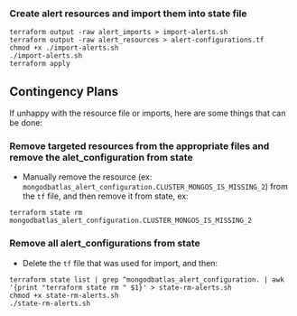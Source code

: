 ### Create alert resources and import them into state file
```
terraform output -raw alert_imports > import-alerts.sh
terraform output -raw alert_resources > alert-configurations.tf
chmod +x ./import-alerts.sh
./import-alerts.sh
terraform apply
```

## Contingency Plans
If unhappy with the resource file or imports, here are some things that can be done:

### Remove targeted resources from the appropriate files and remove the alet_configuration from state
- Manually remove the resource (ex: `mongodbatlas_alert_configuration.CLUSTER_MONGOS_IS_MISSING_2`) from the `tf` file, and then remove it from state, ex:
```
terraform state rm mongodbatlas_alert_configuration.CLUSTER_MONGOS_IS_MISSING_2
```

### Remove all alert_configurations from state
- Delete the `tf` file that was used for import, and then:
```
terraform state list | grep ^mongodbatlas_alert_configuration. | awk '{print "terraform state rm " $1}' > state-rm-alerts.sh
chmod +x state-rm-alerts.sh
./state-rm-alerts.sh
```

